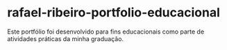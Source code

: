 # rafael-ribeiro-portfolio-educacional
Este portfólio foi desenvolvido para fins educacionais como parte de atividades práticas da minha graduação.
